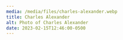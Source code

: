 ```yaml
---
media: /media/files/charles-alexander.webp
title: Charles Alexander
alt: Photo of Charles Alexander
date: 2023-02-15T12:46:00-0500
---
```

